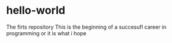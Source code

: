 # hello-world
The firts repository
This is the beginning of a succesufl career in programming or it is what i hope
